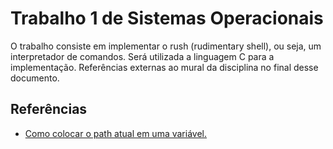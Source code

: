 # Trabalho 1 de Sistemas Operacionais

O trabalho consiste em implementar o rush (rudimentary shell), ou seja, um interpretador de comandos.
 Será utilizada a linguagem C para a implementação. Referências externas ao mural da disciplina no final desse documento.

 ## Referências

 - <a href = "https://stackoverflow.com/questions/298510/how-to-get-the-current-directory-in-a-c-program">Como colocar o path atual em uma variável.</a>